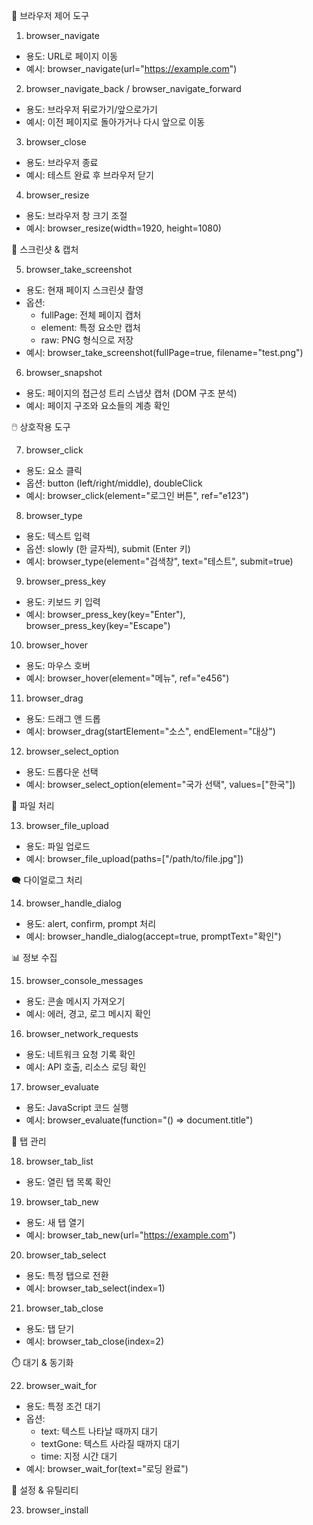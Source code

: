 🎯 브라우저 제어 도구

  1. browser_navigate

  - 용도: URL로 페이지 이동
  - 예시: browser_navigate(url="https://example.com")

  2. browser_navigate_back / browser_navigate_forward

  - 용도: 브라우저 뒤로가기/앞으로가기
  - 예시: 이전 페이지로 돌아가거나 다시 앞으로 이동

  3. browser_close

  - 용도: 브라우저 종료
  - 예시: 테스트 완료 후 브라우저 닫기

  4. browser_resize

  - 용도: 브라우저 창 크기 조절
  - 예시: browser_resize(width=1920, height=1080)

  📸 스크린샷 & 캡처

  5. browser_take_screenshot

  - 용도: 현재 페이지 스크린샷 촬영
  - 옵션:
    - fullPage: 전체 페이지 캡처
    - element: 특정 요소만 캡처
    - raw: PNG 형식으로 저장
  - 예시: browser_take_screenshot(fullPage=true, filename="test.png")

  6. browser_snapshot

  - 용도: 페이지의 접근성 트리 스냅샷 캡처 (DOM 구조 분석)
  - 예시: 페이지 구조와 요소들의 계층 확인

  🖱️ 상호작용 도구

  7. browser_click

  - 용도: 요소 클릭
  - 옵션: button (left/right/middle), doubleClick
  - 예시: browser_click(element="로그인 버튼", ref="e123")

  8. browser_type

  - 용도: 텍스트 입력
  - 옵션: slowly (한 글자씩), submit (Enter 키)
  - 예시: browser_type(element="검색창", text="테스트", submit=true)

  9. browser_press_key

  - 용도: 키보드 키 입력
  - 예시: browser_press_key(key="Enter"), browser_press_key(key="Escape")

  10. browser_hover

  - 용도: 마우스 호버
  - 예시: browser_hover(element="메뉴", ref="e456")

  11. browser_drag

  - 용도: 드래그 앤 드롭
  - 예시: browser_drag(startElement="소스", endElement="대상")

  12. browser_select_option

  - 용도: 드롭다운 선택
  - 예시: browser_select_option(element="국가 선택", values=["한국"])

  📁 파일 처리

  13. browser_file_upload

  - 용도: 파일 업로드
  - 예시: browser_file_upload(paths=["/path/to/file.jpg"])

  🗨️ 다이얼로그 처리

  14. browser_handle_dialog

  - 용도: alert, confirm, prompt 처리
  - 예시: browser_handle_dialog(accept=true, promptText="확인")

  📊 정보 수집

  15. browser_console_messages

  - 용도: 콘솔 메시지 가져오기
  - 예시: 에러, 경고, 로그 메시지 확인

  16. browser_network_requests

  - 용도: 네트워크 요청 기록 확인
  - 예시: API 호출, 리소스 로딩 확인

  17. browser_evaluate

  - 용도: JavaScript 코드 실행
  - 예시: browser_evaluate(function="() => document.title")

  🔖 탭 관리

  18. browser_tab_list

  - 용도: 열린 탭 목록 확인

  19. browser_tab_new

  - 용도: 새 탭 열기
  - 예시: browser_tab_new(url="https://example.com")

  20. browser_tab_select

  - 용도: 특정 탭으로 전환
  - 예시: browser_tab_select(index=1)

  21. browser_tab_close

  - 용도: 탭 닫기
  - 예시: browser_tab_close(index=2)

  ⏱️ 대기 & 동기화

  22. browser_wait_for

  - 용도: 특정 조건 대기
  - 옵션:
    - text: 텍스트 나타날 때까지 대기
    - textGone: 텍스트 사라질 때까지 대기
    - time: 지정 시간 대기
  - 예시: browser_wait_for(text="로딩 완료")

  🔧 설정 & 유틸리티

  23. browser_install